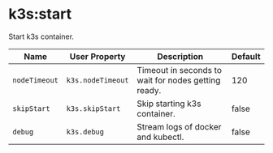 # k3s:start

Start k3s container.

| Name | User Property | Description | Default |
| -----| ------------- | ----------- | ------- |
| `nodeTimeout` | `k3s.nodeTimeout` | Timeout in seconds to wait for nodes getting ready. | 120 |
| `skipStart` | `k3s.skipStart` | Skip starting k3s container. | false |
| `debug` | `k3s.debug` | Stream logs of docker and kubectl. | false |
